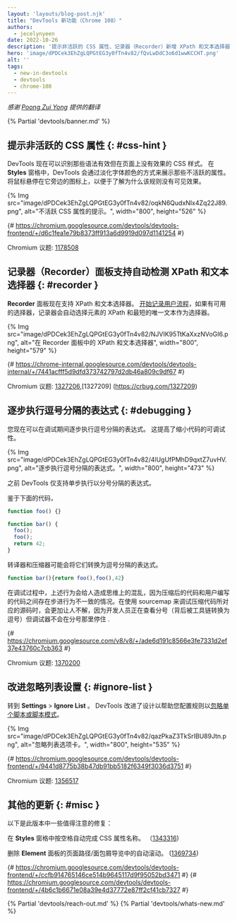 ```yaml
---
layout: 'layouts/blog-post.njk'
title: "DevTools 新功能（Chrome 108）"
authors:
  - jecelynyeen
date: 2022-10-26
description: '提示非活跃的 CSS 属性、记录器（Recorder）新增 XPath 和文本选择器以及更多。'
hero: 'image/dPDCek3EhZgLQPGtEG3y0fTn4v82/fQvLwDdC3o6d1wwKCCHT.png'
alt: ''
tags:
  - new-in-devtools
  - devtools
  - chrome-108
---
```


*感谢 [Poong Zui Yong](https://www.linkedin.com/in/zui-yong-poong-1b507b14/) 提供的翻译*

{% Partial 'devtools/banner.md' %}

<!-- Translation instructions:
  1. Remove the "draft: true" tag above when submitting PR
  2. Provide translations under each of the English commented original content
  3. Translate the "description" tag above
  4. Translate all the <img> alt text
  5. Update the sites/zh/_partials/devtools/whats-new.md file -->


<!-- ## Hints for inactive CSS properties {: #css-hint } -->
## 提示非活跃的 CSS 属性 {: #css-hint }

<!-- DevTools now identifies CSS styles that are valid but have no visible effect. In the **Styles** pane, DevTools fades out the inactive properties. Hover over the icon next to it to understand why the rule has no visible effect.  -->
DevTools 现在可以识别那些语法有效但在页面上没有效果的 CSS 样式。 在 **Styles** 窗格中，DevTools 会通过淡化字体颜色的方式来展示那些不活跃的属性。 将鼠标悬停在它旁边的图标上，以便于了解为什么该规则没有可见效果。

{% Img src="image/dPDCek3EhZgLQPGtEG3y0fTn4v82/oqkN6QudxNIx4Zq22J89.png", alt="不活跃 CSS 属性的提示。", width="800", height="526" %}

{# https://chromium.googlesource.com/devtools/devtools-frontend/+/d6c1fea1e79b8373ff913a6d9919d097d1141254 #}

Chromium 议题: [1178508](https://crbug.com/1178508)


<!-- ## Auto-detect XPath and text selectors in the Recorder panel {: #recorder } -->
## 记录器（Recorder）面板支持自动检测 XPath 和文本选择器 {: #recorder }

<!-- The **Recorder** panel now supports XPath and text selectors. [Start recording a user flow](/docs/devtools/recorder/#record) and the recorder automatically picks the XPath and shortest unique text of an element as selector if available. -->
**Recorder** 面板现在支持 XPath 和文本选择器。 [开始记录用户流程](/docs/devtools/recorder/#record)，如果有可用的选择器，记录器会自动选择元素的 XPath 和最短的唯一文本作为选择器。

{% Img src="image/dPDCek3EhZgLQPGtEG3y0fTn4v82/NJVIK95TtKaXxzNVoGI6.png", alt="在 Recorder 面板中的 XPath 和文本选择器", width="800", height="579" %}

{# https://chrome-internal.googlesource.com/devtools/devtools-internal/+/7441acfff5d9dfd373742797d2db46a809c9df67 #}

Chromium 议题: [1327206](https://crbug.com/1327206),[1327209] (https://crbug.com/1327209)


<!-- ## Step through comma-separated expressions {: #debugging } -->
## 逐步执行逗号分隔的表达式 {: #debugging }

<!-- You can now step through comma-separated expressions during debugging. This improves the debuggability of minified code. -->
您现在可以在调试期间逐步执行逗号分隔的表达式。 这提高了缩小代码的可调试性。

{% Img src="image/dPDCek3EhZgLQPGtEG3y0fTn4v82/4lUgUfPMhD9qxtZ7uvHV.png", alt="逐步执行逗号分隔的表达式。", width="800", height="473" %}

<!-- Previously, DevTools only supported stepping through semicolon-separated expressions. -->
之前 DevTools 仅支持单步执行以分号分隔的表达式。
<!-- Given the code below, -->
鉴于下面的代码，

```js
function foo() {}

function bar() {
  foo();
  foo();
  return 42;
}
```

<!-- Transpilers and minifiers may turn them into comma-separated expressions. -->
转译器和压缩器可能会将它们转换为逗号分隔的表达式。

```js
function bar(){return foo(),foo(),42}
``` 

<!-- This creates confusion during debugging because the stepping behavior is different between minified and authored code. It is even more confusing when using sourcemaps to debug the minified code in terms of the original code, as the developer is then looking at semicolons (which were under the hood turned into commas by the toolchain) but the debugger doesn't stop on them. -->
在调试过程中，上述行为会给人造成思维上的混乱，因为压缩后的代码和用户编写的代码之间存在步进行为不一致的情况。在使用 sourcemap 来调试压缩代码所对应的源码时，会更加让人不解，因为开发人员正在查看分号（背后被工具链转换为逗号）但调试器不会在分号那里停住 .

{# https://chromium.googlesource.com/v8/v8/+/ade6d191c8566e3fe7331d2ef37e43760c7cb363 #}

Chromium 议题: [1370200](https://crbug.com/1370200)


<!-- ## Improved Ignore list setting {: #ignore-list } -->
## 改进忽略列表设置 {: #ignore-list }
<!-- Go to **Settings** > **Ignore List**. DevTools improves the design to help you configure the rules to [ignore a single script or pattern of scripts](/docs/devtools/javascript/reference/#settings-ignore-list). -->
转到 **Settings** > **Ignore List** 。 DevTools 改进了设计以帮助您配置规则以[忽略单个脚本或脚本模式](/docs/devtools/javascript/reference/#settings-ignore-list)。

{% Img src="image/dPDCek3EhZgLQPGtEG3y0fTn4v82/qazPkaZ3TkSrIBU89Jtn.png", alt="忽略列表选项卡。", width="800", height="535" %}

{# https://chromium.googlesource.com/devtools/devtools-frontend/+/9441d8775b38b47db91bb5182f6349f3036d3751 #}

Chromium 议题: [1356517](https://crbug.com/1356517)


<!-- ## Miscellaneous highlights {: #misc } -->
## 其他的更新 {: #misc }
<!-- These are some noteworthy fixes in this release: -->
以下是此版本中一些值得注意的修复：
<!-- - Autocomplete CSS property name in the **Styles** pane on pressing space. ([1343316](https://crbug.com/1343316)) -->
在 **Styles** 窗格中按空格自动完成 CSS 属性名称。 （[1343316](https://crbug.com/1343316))

<!-- - Remove auto scroll in the **Element** panel’s breadcrumb. ([1369734](https://crbug.com/1369734)) -->
删除 **Element** 面板的页面路径/面包屑导览中的自动滚动。 ([1369734](https://crbug.com/1369734))

{# https://chromium.googlesource.com/devtools/devtools-frontend/+/ccfb914765146ce514b9645117d9f95052bd3471 #}
{# https://chromium.googlesource.com/devtools/devtools-frontend/+/4b6c1b6671e08a39e4d37772e87ff2cf41cb7327 #}


{% Partial 'devtools/reach-out.md' %}
{% Partial 'devtools/whats-new.md' %}
